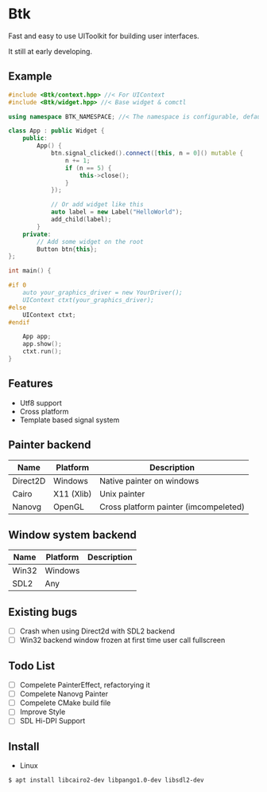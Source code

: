 # Btk

Fast and easy to use UIToolkit for building user interfaces.  

It still at early developing.  

## Example

```cpp
#include <Btk/context.hpp> //< For UIContext
#include <Btk/widget.hpp> //< Base widget & comctl

using namespace BTK_NAMESPACE; //< The namespace is configurable, default in Btk

class App : public Widget {
    public:
        App() {
            btn.signal_clicked().connect([this, n = 0]() mutable {
                n += 1;
                if (n == 5) {
                    this->close();
                }
            });

            // Or add widget like this
            auto label = new Label("HelloWorld");
            add_child(label);
        }
    private:
        // Add some widget on the root
        Button btn{this};
};

int main() {

#if 0
    auto your_graphics_driver = new YourDriver();
    UIContext ctxt(your_graphics_driver);
#else
    UIContext ctxt;
#endif

    App app;
    app.show();
    ctxt.run();
}


```

## Features

- Utf8 support
- Cross platform
- Template based signal system

## Painter backend

| Name     | Platform        | Description                             |
| ---      | ---             | ---                                     |
| Direct2D |  Windows        | Native painter on windows               |
| Cairo    |  X11 (Xlib)     | Unix painter                            |
| Nanovg   |  OpenGL         | Cross platform painter (imcompeleted)   |

## Window system backend

| Name     | Platform        | Description              |
| ---      | ---             | ---                      |
| Win32    | Windows         |                          |
| SDL2     | Any             |                          |

## Existing bugs

- [ ] Crash when using Direct2d with SDL2 backend  
- [ ] Win32 backend window frozen at first time user call fullscreen

## Todo List

- [ ] Compelete PainterEffect, refactorying it
- [ ] Compelete Nanovg Painter
- [ ] Compelete CMake build file
- [ ] Improve Style
- [ ] SDL Hi-DPI Support

## Install

- Linux 

```sh
$ apt install libcairo2-dev libpango1.0-dev libsdl2-dev
```